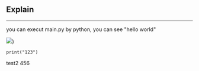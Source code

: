 ## Explain
---
you can execut main.py by python, you can see "hello world"

![](https://cdn.cybassets.com/s/files/18929/ckeditor/pictures/content_679f61eb-3abb-46f5-bee8-00c0dc8e9725.jpg))

```
print("123")
```
test2
456
